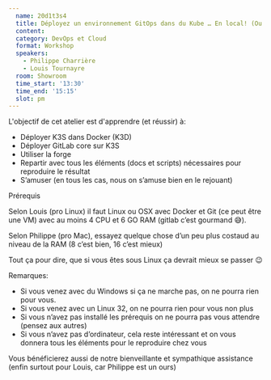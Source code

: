 ```yaml
---
  name: 20d1t3s4
  title: Déployez un environnement GitOps dans du Kube … En local! (Ou le Dév qui voulait être aussi gros que l’Ops)
  content:
  category: DevOps et Cloud
  format: Workshop
  speakers: 
    - Philippe Charrière
    - Louis Tournayre
  room: Showroom
  time_start: '13:30'
  time_end: '15:15'
  slot: pm
---
```

L'objectif de cet atelier est d'apprendre (et réussir) à:
- Déployer K3S dans Docker (K3D)
- Déployer GitLab core sur K3S
- Utiliser la forge
- Repartir avec tous les éléments (docs et scripts) nécessaires pour reproduire le résultat
- S’amuser (en tous les cas, nous on s’amuse bien en le rejouant)

Prérequis

Selon Louis (pro Linux) il faut Linux ou OSX avec Docker et Git (ce peut être une VM) avec au moins 4 CPU et 6 GO RAM (gitlab c’est gourmand 😅).

Selon Philippe (pro Mac), essayez quelque chose d’un peu plus costaud au niveau de la RAM (8 c’est bien, 16 c’est mieux)

Tout ça pour dire, que si vous êtes sous Linux ça devrait mieux se passer 😉

Remarques:
- Si vous venez avec du Windows si ça ne marche pas, on ne pourra rien pour vous.
- Si vous venez avec un Linux 32, on ne pourra rien pour vous non plus
- Si vous n’avez pas installé les prérequis on ne pourra pas vous attendre (pensez aux autres)
- Si vous n’avez pas d’ordinateur, cela reste intéressant et on vous donnera tous les éléments pour le reproduire chez vous

Vous bénéficierez aussi de notre bienveillante et sympathique assistance (enfin surtout pour Louis, car Philippe est un ours)
